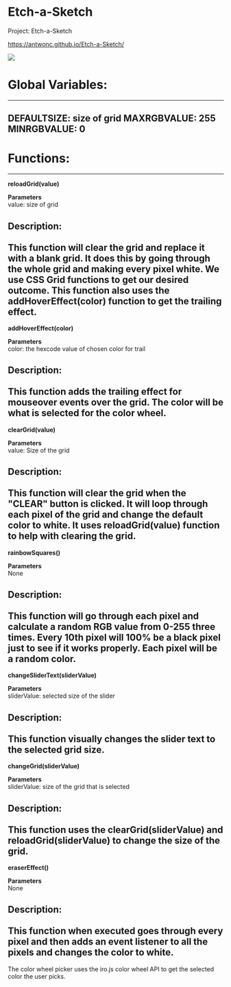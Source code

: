 # Etch-a-Sketch
Project: Etch-a-Sketch

https://antwonc.github.io/Etch-a-Sketch/

![](https://imgur.com/2nkzJva.png)

# Global Variables: 
-------------------------------------------------------------------------------------------------
DEFAULTSIZE: size of grid 
MAXRGBVALUE: 255 
MINRGBVALUE: 0
-------------------------------------------------------------------------------------------------
# Functions: 
-------------------------------------------------------------------------------------------------
**reloadGrid(value)**

**Parameters**<br> 
value: size of grid

**Description:**<br>
<br> 
This function will clear the grid and replace it with a blank grid. It does this by going through the whole grid and making every pixel white. We use CSS Grid functions to 
get our desired outcome. This function also uses the **addHoverEffect(color)** function 
to get the trailing effect.
<br>  
-------------------------------------------------------------------------------------------------
**addHoverEffect(color)** 

**Parameters**<br> 
color: the hexcode value of chosen color for trail 

**Description:**<br> 
<br> 
This function adds the trailing effect for mouseover events over the grid. The color will be 
what is selected for the color wheel. 
<br> 
-------------------------------------------------------------------------------------------------
**clearGrid(value)** 

**Parameters**<br> 
value: Size of the grid 

**Description:**<br> 
<br> 
This function will clear the grid when the "CLEAR" button is clicked. It will loop through each pixel of the grid and change the default color to white. It uses **reloadGrid(value)** function to help with clearing the grid. 
<br> 
-------------------------------------------------------------------------------------------------
**rainbowSquares()** 

**Parameters**<br>
None 

**Description:**<br> 
<br> 
This function will go through each pixel and calculate a random RGB value from 0-255 three times. 
Every 10th pixel will 100% be a black pixel just to see if it works properly. Each pixel will be a random color.
<br> 
-------------------------------------------------------------------------------------------------
**changeSliderText(sliderValue)**

**Parameters**<br>
sliderValue: selected size of the slider 

**Description:**<br> 
<br> 
This function visually changes the slider text to the selected grid size. 
<br> 
-------------------------------------------------------------------------------------------------
**changeGrid(sliderValue)** 

**Parameters**<br>
sliderValue: size of the grid that is selected

**Description:**<br> 
<br> 
This function uses the **clearGrid(sliderValue)** and **reloadGrid(sliderValue)** to change the size of the grid.
<br>  
-------------------------------------------------------------------------------------------------
**eraserEffect()** 

**Parameters**<br> 
None

**Description:**<br> 
<br> 
This function when executed goes through every pixel and then adds an event listener to all the 
pixels and changes the color to white. 
<br> 
-------------------------------------------------------------------------------------------------

The color wheel picker uses the iro.js color wheel API to get the selected color the user picks.
